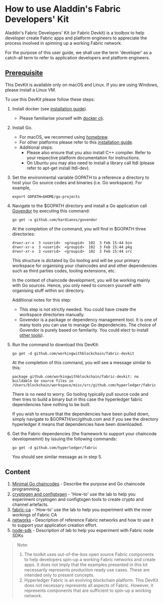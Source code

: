 # How to use Aladdin's Fabric Developers' Kit

Aladdin's Fabric Developers' Kit (or Fabric Devkit) is a toolbox to help developer create Fabric apps and platform engineers to appreciate the process involved in spinning up a working Fabric network. 

For the purpose of this user guide, we shall use the term 'developer' as a catch-all term to refer to application developers and platform engineers.

## <a href="prerequisite">Prerequisite</a>

This DevKit is available only on macOS and Linux. If you are using Windows, please install a Linux VM.

To use this DevKit please follow these steps:

1. Install docker (see [installation guide](https://docs.docker.com/install/)).
   * Please familiarise yourself with [docker cli](https://docs.docker.com/get-started/).
2. Install Go.
   * For macOS, we recommed using [homebrew](https://brew.sh/).
   * For other platforms please refer to this [installation guide](https://golang.org/doc/install#install).
   * Additional steps:
      * Please also ensure that you also install C++ compiler. Refer to your respective platform documentation for instructions.
      * On Ubuntu you may also need to install a library call ltdl (please refer to apt-get install ltdl-dev).
3. Set the environmental variable GOPATH to a reference a directory to host your Go source codes and binaries (i.e. Go workspace). For example,
    ```
    export GOPATH=$HOME/go-projects
    ```
4. Navigate to the $GOPATH directory and install a Go application call [Govendor](https://github.com/kardianos/govendor) by executing this command:
    ```
    go get -u github.com/kardianos/govendor
    ```
    At the completion of the command, you will find in $GOPATH three directories:
    ```
    drwxr-xr-x  3 <userid>  <groupid>  102  3 Feb 15:44 bin
    drwxr-xr-x  3 <userid>  <groupid>  102  3 Feb 15:44 pkg
    drwxr-xr-x  3 <userid>  <groupid>  102  3 Feb 15:44 src
    ```
    This structure is dictated by Go tooling and will be your primary workspace for organising your chaincodes and and other dependencies such as third parties codes, tooling extensions, etc.

    In the context of chaincode development, you will be working mainly with Go sources. Hence, you only need to concern yourself with organising stuff within src directory.

    Additional notes for this step:

    * This step is not strictly needed. You could have create the workspace directories manually.
    * Govendor is a package or dependency management tool. It is one of many tools you can use to manage Go dependencies. The choice of Govendor is purely based on familarity. You could elect to install [other tools](https://github.com/golang/go/wiki/PackageManagementTools)).
5. Run the command to download this DevKit:
   ```
   go get -d github.com/workingwithblockchain/fabric-devkit
   ```
   At the completion of this command, you will see a message similar to this:
   ```
   package github.com/workingwithblockchain/fabric-devkit: no buildable Go source files in /Users/blockchain/workspace/misc/src/github.com/hyperledger/fabric
    ```
   There is no need to worry. Go tooling typically pull source code and then tries to build a binary but in this case the hyperledger fabric dependencies have nothing to be built.

   If you wish to ensure that the dependencies have been pulled down, simply navigate to $GOPATH/src/github.com and if you see the directory hyperledger it means that dependencies have been downloaded.
6. Get the Fabric dependencies (the framework to support your chaincode developmemnt) by issuing the following commands:
   ```
   go get -d github.com/hyperledger/fabric
   ```
   You should see similar message as in step 5.

## Content

1. [Minimal Go chaincodes](./chaincodes.md) - Describe the purpose and Go chaincode programming.
2. [cryptogen and configtxgen](./crypto-configtx.md) - 'How-to' use the lab to help you experiment cryptogen and configtxgen tools to create crypto and channel artefacts. 
3. [fabric-ca](./fabric-ca.md) - 'How-to' use the lab to help you experiment with the inner workings of Fabric CA 
4. [networks](./networks.md) - Description of reference Fabric networks and how to use it to support your application creation effort.
5. [node-sdk](./node-sdk.md) - Description of lab to help you experiment with Fabric node SDKs 

> Note:
> 1. The toolkit uses out-of-the-box open source Fabric components to help developers spin-up a working Fabric networks and create apps. It does not imply that the examples presented in this kit necessarily represents production ready use cases. These are intended only to present concepts.
> 2. Hyperledger Fabric is an evolving blockchain platform. This DevKit does not necessary represents all aspects of Fabric. However, it represents components that are sufficient to spin-up a working network.